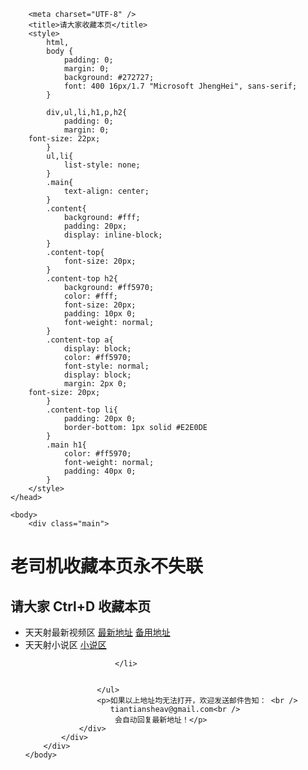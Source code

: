  <html>
	<head>
		<!-- Global site tag (gtag.js) - Google Analytics -->
<script async src="https://www.googletagmanager.com/gtag/js?id=UA-146792497-3"></script>
<script>
  window.dataLayer = window.dataLayer || [];
  function gtag(){dataLayer.push(arguments);}
  gtag('js', new Date());

  gtag('config', 'UA-146792497-3');
</script>

        <meta charset="UTF-8" />
        <title>请大家收藏本页</title>
        <style>
            html,
            body {
                padding: 0;
                margin: 0;
                background: #272727;
                font: 400 16px/1.7 "Microsoft JhengHei", sans-serif;
            }

            div,ul,li,h1,p,h2{
                padding: 0;
                margin: 0;
		font-size: 22px;
            }
            ul,li{
                list-style: none;
            }
            .main{
                text-align: center;
            }
            .content{
                background: #fff;
                padding: 20px;
                display: inline-block;
            }
            .content-top{
                font-size: 20px;
            }
            .content-top h2{
                background: #ff5970;
                color: #fff;
                font-size: 20px;
                padding: 10px 0;
                font-weight: normal;
            }
            .content-top a{
                display: block;
                color: #ff5970;
                font-style: normal;
                display: block;
                margin: 2px 0;
		font-size: 20px;
            }
            .content-top li{
                padding: 20px 0;
                border-bottom: 1px solid #E2E0DE
            }
            .main h1{
                color: #ff5970;
                font-weight: normal;
                padding: 40px 0;
            }
        </style>
    </head>

    <body>
        <div class="main">
 <h1>老司机收藏本页永不失联</h1>
            <div class="content">
                <div class="content-top">
                    <h2>请大家 Ctrl+D 收藏本页</h2>
                    <ul>
                        <li>
                            天天射最新视频区
                            <a href="https://936dy.com/" target="_blank">最新地址</a>
				<a href="https://741dy.com/" target="_blank">备用地址</a>
                        </li>
                        <li>
                             天天射小说区
                            <a href="https://waizhuan.cc" target="_blank">小说区</a>
                            
	
                        </li>
                       

                    </ul>
                    <p>如果以上地址均无法打开，欢迎发送邮件告知： <br />
                       tiantiansheav@gmail.com<br />
                        会自动回复最新地址！</p>
                </div>
            </div>
        </div>
    </body>
</html>

